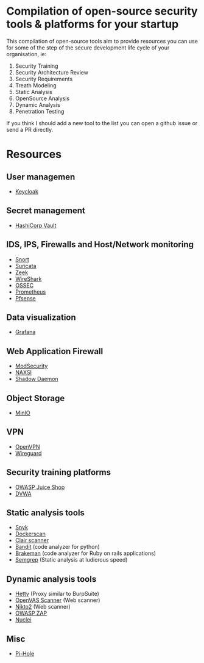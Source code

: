 # Compilation of open-source security tools & platforms for your startup

This compilation of open-source tools aim to provide resources you can use for some of the step of the secure development life cycle of your organisation, ie:

1. Security Training
2. Security Architecture Review
3. Security Requirements
4. Treath Modeling
5. Static Analysis
6. OpenSource Analysis
7. Dynamic Analysis
8. Penetration Testing

If you think I should add a new tool to the list you can open a github issue or send a PR directly.

# Resources

## User managemen 

- [Keycloak](https://github.com/keycloak/keycloak)

## Secret management

- [HashiCorp Vault](https://github.com/hashicorp/vault)

## IDS, IPS, Firewalls and Host/Network monitoring

- [Snort](https://www.snort.org/)
- [Suricata](https://suricata.io/)
- [Zeek](https://github.com/zeek/zeek)
- [WireShark](https://github.com/wireshark/wireshark)
- [OSSEC](https://github.com/ossec/ossec-hids)
- [Prometheus](https://github.com/prometheus/prometheus)
- [Pfsense](https://www.pfsense.org/)

## Data visualization

- [Grafana](https://github.com/grafana/grafana)

## Web Application Firewall

- [ModSecurity](https://github.com/SpiderLabs/ModSecurity)
- [NAXSI](https://github.com/nbs-system/naxsi)
- [Shadow Daemon](https://github.com/zecure/shadowd)

## Object Storage

- [MinIO](https://github.com/minio/minio)

## VPN

- [OpenVPN](https://github.com/OpenVPN/openvpn)
- [Wireguard](https://www.wireguard.com/)

## Security training platforms

- [OWASP Juice Shop](https://owasp.org/www-project-juice-shop/)
- [DVWA](https://github.com/digininja/DVWA)

## Static analysis tools

- [Snyk](https://github.com/snyk/snyk)
- [Dockerscan](https://github.com/cr0hn/dockerscan)
- [Clair scanner](https://github.com/arminc/clair-scanner)
- [Bandit](https://github.com/PyCQA/bandit) (code analyzer for python)
- [Brakeman](https://github.com/presidentbeef/brakeman) (code analyzer for Ruby on rails applications)
- [Semgrep](https://semgrep.dev/) (Static analysis at ludicrous speed)

## Dynamic analysis tools

- [Hetty](https://github.com/dstotijn/hetty) (Proxy similar to BurpSuite)
- [OpenVAS Scanner](https://github.com/greenbone/openvas-scanner) (Web scanner)
- [Nikto2](https://github.com/sullo/nikto) (Web scanner)
- [OWASP ZAP](https://github.com/zaproxy/zaproxy)
- [Nuclei](https://github.com/projectdiscovery/nuclei)


## Misc

- [Pi-Hole](https://pi-hole.net/)
